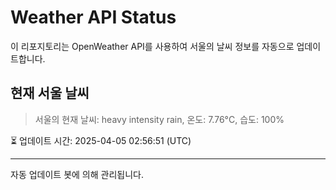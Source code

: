 
# Weather API Status

이 리포지토리는 OpenWeather API를 사용하여 서울의 날씨 정보를 자동으로 업데이트합니다.

## 현재 서울 날씨
> 서울의 현재 날씨: heavy intensity rain, 온도: 7.76°C, 습도: 100%

⏳ 업데이트 시간: 2025-04-05 02:56:51 (UTC)

---
자동 업데이트 봇에 의해 관리됩니다.
